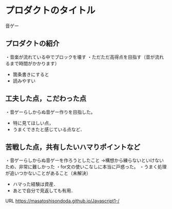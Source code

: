 # プロダクトのタイトル
音ゲー

## プロダクトの紹介
・音楽が流れている中でブロックを壊す 
・ただただ高得点を目指す（音が流れるまで時間がかかります）
- 箇条書きにすると
- 読みやすい

## 工夫した点，こだわった点
・音ゲーらしからぬ音ゲー作りを目指した。
- 特に見てほしい点，
- うまくできたと感じている点など．

## 苦戦した点，共有したいハマりポイントなど
・音ゲーらしからぬ音ゲーを作ろうとしたこと →構想から練らないといけないため、非常に難しかった
・for文の使いこなしに本当に戸惑った。
・うまく処理が追いつかないことがあること（未解決）
- ハマった経験は資産．
- あとで自分で見返しても有用．

URL
https://masatoshisondoda.github.io/Javascript1-/
